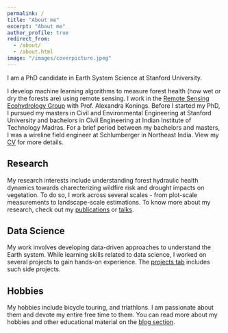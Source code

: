 ```yaml
---
permalink: /
title: "About me"
excerpt: "About me"
author_profile: true
redirect_from: 
  - /about/
  - /about.html
image: "/images/coverpicture.jpeg"
---
```


I am a PhD candidate in Earth System Science at Stanford University. 

I develop machine learning algorithms to measure forest health (how wet or dry the forests are) using remote sensing. I work in the <a href="https://koningslab.stanford.edu/" target="_blank">Remote Sensing Ecohydrology Group</a> with Prof. Alexandra Konings. Before I started my PhD, I pursued my masters in Civil and Environmental Engineering at Stanford University and bachelors in Civil Engineering at Indian Institute of Technology Madras. For a brief period between my bachelors and masters, I was a wireline field engineer at Schlumberger in Northeast India. View my [CV](https://krishnakrao.github.io/cv/) for more details. 

## Research

My research interests include understanding forest hydraulic health dynamics towards charecterizing wildfire risk and drought impacts on vegetation. To do so, I work across several scales - from plot-scale measurements to landscape-scale estimations.  To know more about my research, check out my [publications](https://krishnakrao.github.io/publications/) or [talks](https://krishnakrao.github.io/talks/). 

## Data Science

My work involves developing data-driven approaches to understand the Earth system. While learning skills related to data science, I worked on several projects to gain hands-on experience. The [projects tab](https://krishnakrao.github.io/projects/) includes such side projects.

## Hobbies

My hobbies include bicycle touring, and triathlons. I am passionate about them and devote my entire free time to them. You can read more about my hobbies and other educational material on the [blog section](https://krishnakrao.github.io/blog/). 

<!--{% include image.html url="/images/coverpicture.jpeg"%}-->
